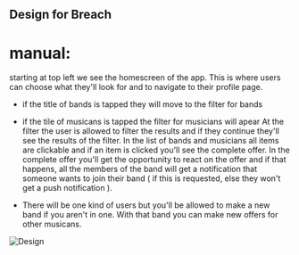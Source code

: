 ## Design for Breach

# manual:

starting at top left we see the homescreen of the app. This is where users can choose what they'll look for and to navigate to their profile page. 
- if the title of bands is tapped they will move to the filter for bands
- if the tile of musicans is tapped the filter for musicians will apear
At the filter the user is allowed to filter the results and if they continue they'll see the results of the filter. In the list of bands and musicians all items are clickable and if an item is clicked you'll see the complete offer. In the complete offer you'll get the opportunity to react on the offer and if that happens, all the members of the band will get a notification that someone wants to join their band ( if this is requested, else they won't get a push notification ). 

- There will be one kind of users but you'll be allowed to make a new band if you aren't in one. With that band you can make new offers for other musicans.

![Design](https://user-images.githubusercontent.com/47153142/58864320-c0e55100-86b4-11e9-9903-fa3422d3fd17.png)
